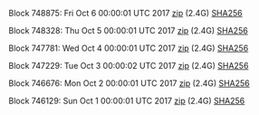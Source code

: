 Block 748875: Fri Oct  6 00:00:01 UTC 2017 [zip]() (2.4G) [SHA256](https://transfer.sh/cVeEA/sha256.txt)

Block 748328: Thu Oct  5 00:00:01 UTC 2017 [zip](https://transfer.sh/xzamA/bootstrap.dat.20171005.zip) (2.4G) [SHA256](https://transfer.sh/kRIKM/sha256.txt)

Block 747781: Wed Oct  4 00:00:01 UTC 2017 [zip](https://transfer.sh/EKaaO/bootstrap.dat.20171004.zip) (2.4G) [SHA256](https://transfer.sh/fKulR/sha256.txt)

Block 747229: Tue Oct  3 00:00:02 UTC 2017 [zip](https://transfer.sh/9eZZq/bootstrap.dat.20171003.zip) (2.4G) [SHA256](https://transfer.sh/HppY2/sha256.txt)

Block 746676: Mon Oct  2 00:00:01 UTC 2017 [zip](https://transfer.sh/12oPtY/bootstrap.dat.20171002.zip) (2.4G) [SHA256](https://transfer.sh/9z9Ic/sha256.txt)

Block 746129: Sun Oct  1 00:00:01 UTC 2017 [zip](https://transfer.sh/rGtID/bootstrap.dat.20171001.zip) (2.4G) [SHA256](https://transfer.sh/13g9GW/sha256.txt)
